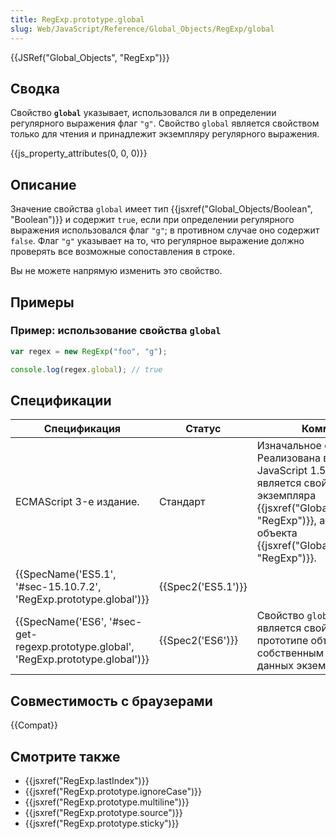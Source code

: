 ```yaml
---
title: RegExp.prototype.global
slug: Web/JavaScript/Reference/Global_Objects/RegExp/global
---
```


{{JSRef("Global_Objects", "RegExp")}}

## Сводка

Свойство **`global`** указывает, использовался ли в определении регулярного выражения флаг `"g"`. Свойство `global` является свойством только для чтения и принадлежит экземпляру регулярного выражения.

{{js_property_attributes(0, 0, 0)}}

## Описание

Значение свойства `global` имеет тип {{jsxref("Global_Objects/Boolean", "Boolean")}} и содержит `true`, если при определении регулярного выражения использовался флаг `"g"`; в противном случае оно содержит `false`. Флаг `"g"` указывает на то, что регулярное выражение должно проверять все возможные сопоставления в строке.

Вы не можете напрямую изменить это свойство.

## Примеры

### Пример: использование свойства `global`

```js
var regex = new RegExp("foo", "g");

console.log(regex.global); // true
```

## Спецификации

| Спецификация                                                                       | Статус             | Комментарии                                                                                                                                                                                                                              |
| ---------------------------------------------------------------------------------- | ------------------ | ---------------------------------------------------------------------------------------------------------------------------------------------------------------------------------------------------------------------------------------- |
| ECMAScript 3-е издание.                                                            | Стандарт           | Изначальное определение. Реализована в JavaScript 1.2. JavaScript 1.5: свойство `global` является свойством экземпляра {{jsxref("Global_Objects/RegExp", "RegExp")}}, а не самого объекта {{jsxref("Global_Objects/RegExp", "RegExp")}}. |
| {{SpecName('ES5.1', '#sec-15.10.7.2', 'RegExp.prototype.global')}}                 | {{Spec2('ES5.1')}} |                                                                                                                                                                                                                                          |
| {{SpecName('ES6', '#sec-get-regexp.prototype.global', 'RegExp.prototype.global')}} | {{Spec2('ES6')}}   | Свойство `global` теперь является свойством доступа в прототипе объекта, а не собственным свойством данных экземпляра.                                                                                                                   |

## Совместимость с браузерами

{{Compat}}

## Смотрите также

- {{jsxref("RegExp.lastIndex")}}
- {{jsxref("RegExp.prototype.ignoreCase")}}
- {{jsxref("RegExp.prototype.multiline")}}
- {{jsxref("RegExp.prototype.source")}}
- {{jsxref("RegExp.prototype.sticky")}}
